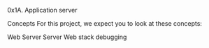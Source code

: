 0x1A. Application server

Concepts
For this project, we expect you to look at these concepts:

Web Server
Server
Web stack debugging
